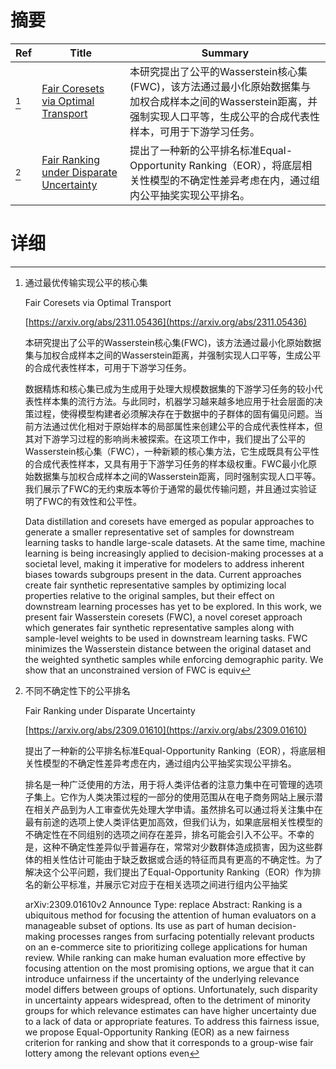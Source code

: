 # 摘要

| Ref | Title | Summary |
| --- | --- | --- |
| [^1] | [Fair Coresets via Optimal Transport](https://arxiv.org/abs/2311.05436) | 本研究提出了公平的Wasserstein核心集(FWC)，该方法通过最小化原始数据集与加权合成样本之间的Wasserstein距离，并强制实现人口平等，生成公平的合成代表性样本，可用于下游学习任务。 |
| [^2] | [Fair Ranking under Disparate Uncertainty](https://arxiv.org/abs/2309.01610) | 提出了一种新的公平排名标准Equal-Opportunity Ranking（EOR），将底层相关性模型的不确定性差异考虑在内，通过组内公平抽奖实现公平排名。 |

# 详细

[^1]: 通过最优传输实现公平的核心集

    Fair Coresets via Optimal Transport

    [https://arxiv.org/abs/2311.05436](https://arxiv.org/abs/2311.05436)

    本研究提出了公平的Wasserstein核心集(FWC)，该方法通过最小化原始数据集与加权合成样本之间的Wasserstein距离，并强制实现人口平等，生成公平的合成代表性样本，可用于下游学习任务。

    

    数据精炼和核心集已成为生成用于处理大规模数据集的下游学习任务的较小代表性样本集的流行方法。与此同时，机器学习越来越多地应用于社会层面的决策过程，使得模型构建者必须解决存在于数据中的子群体的固有偏见问题。当前方法通过优化相对于原始样本的局部属性来创建公平的合成代表性样本，但其对下游学习过程的影响尚未被探索。在这项工作中，我们提出了公平的Wasserstein核心集（FWC），一种新颖的核心集方法，它生成既具有公平性的合成代表性样本，又具有用于下游学习任务的样本级权重。FWC最小化原始数据集与加权合成样本之间的Wasserstein距离，同时强制实现人口平等。我们展示了FWC的无约束版本等价于通常的最优传输问题，并且通过实验证明了FWC的有效性和公平性。

    Data distillation and coresets have emerged as popular approaches to generate a smaller representative set of samples for downstream learning tasks to handle large-scale datasets. At the same time, machine learning is being increasingly applied to decision-making processes at a societal level, making it imperative for modelers to address inherent biases towards subgroups present in the data. Current approaches create fair synthetic representative samples by optimizing local properties relative to the original samples, but their effect on downstream learning processes has yet to be explored. In this work, we present fair Wasserstein coresets (FWC), a novel coreset approach which generates fair synthetic representative samples along with sample-level weights to be used in downstream learning tasks. FWC minimizes the Wasserstein distance between the original dataset and the weighted synthetic samples while enforcing demographic parity. We show that an unconstrained version of FWC is equiv
    
[^2]: 不同不确定性下的公平排名

    Fair Ranking under Disparate Uncertainty

    [https://arxiv.org/abs/2309.01610](https://arxiv.org/abs/2309.01610)

    提出了一种新的公平排名标准Equal-Opportunity Ranking（EOR），将底层相关性模型的不确定性差异考虑在内，通过组内公平抽奖实现公平排名。

    

    排名是一种广泛使用的方法，用于将人类评估者的注意力集中在可管理的选项子集上。它作为人类决策过程的一部分的使用范围从在电子商务网站上展示潜在相关产品到为人工审查优先处理大学申请。虽然排名可以通过将关注集中在最有前途的选项上使人类评估更加高效，但我们认为，如果底层相关性模型的不确定性在不同组别的选项之间存在差异，排名可能会引入不公平。不幸的是，这种不确定性差异似乎普遍存在，常常对少数群体造成损害，因为这些群体的相关性估计可能由于缺乏数据或合适的特征而具有更高的不确定性。为了解决这个公平问题，我们提出了Equal-Opportunity Ranking（EOR）作为排名的新公平标准，并展示它对应于在相关选项之间进行组内公平抽奖

    arXiv:2309.01610v2 Announce Type: replace  Abstract: Ranking is a ubiquitous method for focusing the attention of human evaluators on a manageable subset of options. Its use as part of human decision-making processes ranges from surfacing potentially relevant products on an e-commerce site to prioritizing college applications for human review. While ranking can make human evaluation more effective by focusing attention on the most promising options, we argue that it can introduce unfairness if the uncertainty of the underlying relevance model differs between groups of options. Unfortunately, such disparity in uncertainty appears widespread, often to the detriment of minority groups for which relevance estimates can have higher uncertainty due to a lack of data or appropriate features. To address this fairness issue, we propose Equal-Opportunity Ranking (EOR) as a new fairness criterion for ranking and show that it corresponds to a group-wise fair lottery among the relevant options even
    

